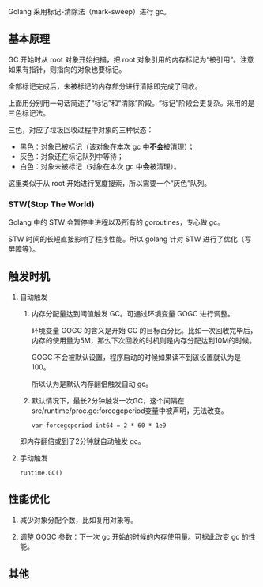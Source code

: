 
Golang 采用标记-清除法（mark-sweep）进行 gc。

## 基本原理

GC 开始时从 root 对象开始扫描，把 root 对象引用的内存标记为“被引用”。注意如果有指针，则指向的对象也要标记。

全部标记完成后，未被标记的内存部分进行清除即完成了回收。

上面用分别用一句话简述了“标记”和“清除”阶段。“标记”阶段会更复杂。采用的是三色标记法。

三色，对应了垃圾回收过程中对象的三种状态：

- 黑色：对象已被标记（该对象在本次 gc 中**不会**被清理）；
- 灰色：对象还在标记队列中等待；
- 白色：对象未被标记（对象在本次 gc 中**会**被清理）。

这里类似于从 root 开始进行宽度搜索，所以需要一个“灰色”队列。

### STW(Stop The World)

Golang 中的 STW 会暂停主进程以及所有的 goroutines，专心做 gc。

STW 时间的长短直接影响了程序性能。所以 golang 针对 STW 进行了优化（写屏障等）。




## 触发时机

1. 自动触发

    1. 内存分配量达到阈值触发 GC。可通过环境变量 GOGC 进行调整。
        
        环境变量 GOGC 的含义是开始 GC 的目标百分比。比如一次回收完毕后，内存的使用量为5M，那么下次回收的时机则是内存分配达到10M的时候。
        
        GOGC 不会被默认设置，程序启动的时候如果读不到该设置就认为是 100。

        所以认为是默认内存翻倍触发自动 gc。
    2. 默认情况下，最长2分钟触发一次GC，这个间隔在src/runtime/proc.go:forcegcperiod变量中被声明，无法改变。
        ```
        var forcegcperiod int64 = 2 * 60 * 1e9
        ```

    即内存翻倍或到了2分钟就自动触发 gc。

2. 手动触发

    `runtime.GC()`

## 性能优化

1. 减少对象分配个数，比如复用对象等。

2. 调整 GOGC 参数：下一次 gc 开始的时候的内存使用量。可据此改变 gc 的性能。


## 其他